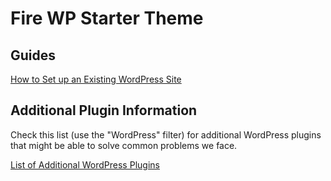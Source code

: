 # Fire WP Starter Theme

## Guides
[How to Set up an Existing WordPress Site](https://www.notion.so/skycatchfire/Set-up-Existing-WordPress-Site-d1401fe6dbab489cb7ad00a40eb8419c?pvs=4)

## Additional Plugin Information
Check this list (use the "WordPress" filter) for additional WordPress plugins that might be able to solve common problems we face.

[List of Additional WordPress Plugins](https://www.notion.so/skycatchfire/Website-App-Libraries-254ed322f5b24beaa1682239c4a03baf?pvs=4)
